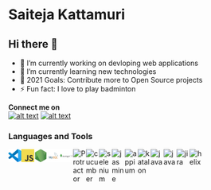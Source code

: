 # Saiteja Kattamuri

## Hi there 👋

- 🔭 I’m currently working on devloping web applications
- 🌱 I’m currently learning new technologies
- 🥅 2021 Goals: Contribute more to Open Source projects
- ⚡ Fun fact: I love to play badminton

**Connect me on**
</br>
[![alt text][1.1]][1]
[![alt text][2.1]][2]

[1.1]: https://i.imgur.com/tXSoThF.png
[2.1]:https://i.imgur.com/P3YfQoD.png
[1]: https://twitter.com/
[2]: https://www.facebook.com/kattamuri.saiteja/

### Languages and Tools

<img align="left" alt="Visual Studio Code" width="26px" src="https://raw.githubusercontent.com/github/explore/80688e429a7d4ef2fca1e82350fe8e3517d3494d/topics/visual-studio-code/visual-studio-code.png" />
<img align="left" alt="JavaScript" width="26px" src="https://raw.githubusercontent.com/github/explore/80688e429a7d4ef2fca1e82350fe8e3517d3494d/topics/javascript/javascript.png" />
<img align="left" alt="Node.js" width="26px" src="https://raw.githubusercontent.com/github/explore/80688e429a7d4ef2fca1e82350fe8e3517d3494d/topics/nodejs/nodejs.png" />
<img align="left" alt="MySQL" width="26px" src="https://raw.githubusercontent.com/github/explore/80688e429a7d4ef2fca1e82350fe8e3517d3494d/topics/mysql/mysql.png" />
<img align="left" alt="MongoDB" width="26px" src="https://raw.githubusercontent.com/github/explore/80688e429a7d4ef2fca1e82350fe8e3517d3494d/topics/mongodb/mongodb.png" />
<img align="left" alt="Protractor" width="26px" src="https://user-images.githubusercontent.com/89560113/132970718-8ddb4b70-cdcc-410c-b5d2-af75b9045f5a.png" />
<img align="left" alt="cucumber" width="26px" src="https://user-images.githubusercontent.com/89560113/132970671-c385a603-780a-4900-a93c-bbb5ac273903.png" />
<img align="left" alt="selenium" width="26px" src="https://user-images.githubusercontent.com/89560113/132971149-d80150c3-6346-4c00-9be6-74aad4138fd9.png"/>
<img align="left" alt="jasmine" width="26px" src="https://user-images.githubusercontent.com/89560113/132971160-86e6de4e-4f55-4eea-89a6-c76d4a017f12.png"/>
<img align="left" alt="appium" width="26px" src="https://user-images.githubusercontent.com/89560113/132971170-d88cd46d-80c6-426c-98be-8aa45f8e12b0.png"/>
<img align="left" alt="katalon" width="26px" src="https://user-images.githubusercontent.com/89560113/132971192-74136474-ee45-4a29-a5ac-431fac0529b2.png"/>
<img align="left" alt="java" width="26px" src="https://user-images.githubusercontent.com/89560113/132971201-a5b98cb5-2221-4849-ae6f-e40e1275653d.png"/>
<img align="left" alt="java" width="26px" src="https://user-images.githubusercontent.com/89560113/132971223-d03391f3-c115-4d2a-84c9-df7a1083351b.png"/>
<img align="left" alt="jira" width="26px" src="https://user-images.githubusercontent.com/89560113/132971201-a5b98cb5-2221-4849-ae6f-e40e1275653d.png"/>
<img align="left" alt="helix" width="26px" src="https://user-images.githubusercontent.com/89560113/132971242-0918a588-1040-4118-aeec-a380fcf379a5.png"/>
